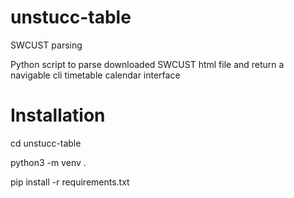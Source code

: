# unstucc-table
SWCUST parsing

Python script to parse downloaded SWCUST html file and return a navigable cli timetable calendar interface

# Installation

cd unstucc-table

python3 -m venv .

pip install -r requirements.txt


